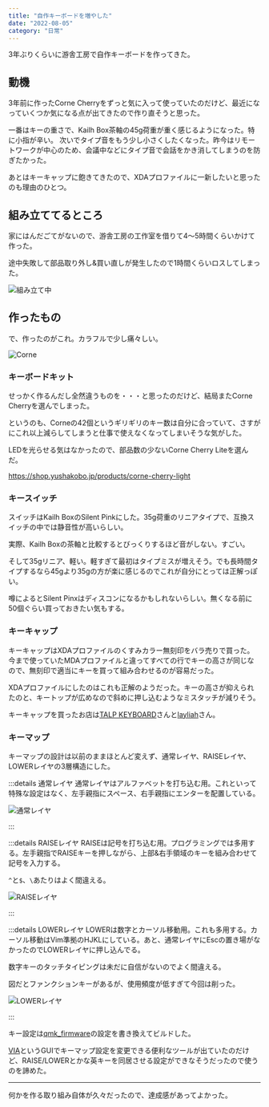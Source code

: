 ```yaml
---
title: "自作キーボードを増やした"
date: "2022-08-05"
category: "日常"
---
```


3年ぶりくらいに游舎工房で自作キーボードを作ってきた。

## 動機
3年前に作ったCorne Cherryをずっと気に入って使っていたのだけど、最近になっていくつか気になる点が出てきたので作り直そうと思った。

一番はキーの重さで、Kailh Box茶軸の45g荷重が重く感じるようになった。特に小指が辛い。
次いでタイプ音をもう少し小さくしたくなった。昨今はリモートワークが中心のため、会議中などにタイプ音で会話をかき消してしまうのを防ぎたかった。

あとはキーキャップに飽きてきたので、XDAプロファイルに一新したいと思ったのも理由のひとつ。

## 組み立ててるところ
家にはんだごてがないので、游舎工房の工作室を借りて4〜5時間くらいかけて作った。

途中失敗して部品取り外し&買い直しが発生したので1時間くらいロスしてしまった。

![組み立て中](/images/42_fig5.jpg)

## 作ったもの
で、作ったのがこれ。カラフルで少し痛々しい。

![Corne](/images/42_fig1.jpg)

### キーボードキット
せっかく作るんだし全然違うものを・・・と思ったのだけど、結局またCorne Cherryを選んでしまった。

というのも、Corneの42個というギリギリのキー数は自分に合っていて、さすがにこれ以上減らしてしまうと仕事で使えなくなってしまいそうな気がした。

LEDを光らせる気はなかったので、部品数の少ないCorne Cherry Liteを選んだ。

https://shop.yushakobo.jp/products/corne-cherry-light

### キースイッチ
スイッチはKailh BoxのSilent Pinkにした。35g荷重のリニアタイプで、互換スイッチの中では静音性が高いらしい。

実際、Kailh Boxの茶軸と比較するとびっくりするほど音がしない。すごい。

そして35gリニア、軽い。軽すぎて最初はタイプミスが増えそう。でも長時間タイプするなら45gより35gの方が楽に感じるのでこれが自分にとっては正解っぽい。

噂によるとSilent Pinxはディスコンになるかもしれないらしい。無くなる前に50個ぐらい買っておきたい気もする。

### キーキャップ
キーキャップはXDAプロファイルのくすみカラー無刻印をバラ売りで買った。今まで使っていたMDAプロファイルと違ってすべての行でキーの高さが同じなので、無刻印で適当にキーを買って組み合わせるのが容易だった。

XDAプロファイルにしたのはこれも正解のようだった。キーの高さが抑えられたのと、キートップが広めなので斜めに押し込むようなミスタッチが減りそう。

キーキャップを買ったお店は[TALP KEYBOARD](https://talpkeyboard.net/)さんと[layliah](https://layliah.com/)さん。

### キーマップ
キーマップの設計は以前のままほとんど変えず、通常レイヤ、RAISEレイヤ、LOWERレイヤの3層構造にした。

:::details 通常レイヤ
通常レイヤはアルファベットを打ち込む用。これといって特殊な設定はなく、左手親指にスペース、右手親指にエンターを配置している。

![通常レイヤ](/images/42_fig2.png)

:::

:::details RAISEレイヤ
RAISEは記号を打ち込む用。プログラミングでは多用する。左手親指でRAISEキーを押しながら、上部&右手領域のキーを組み合わせて記号を入力する。

`^`と`$`、`\`あたりはよく間違える。

![RAISEレイヤ](/images/42_fig3.png)

:::

:::details LOWERレイヤ
LOWERは数字とカーソル移動用。これも多用する。カーソル移動はVim準拠のHJKLにしている。あと、通常レイヤにEscの置き場がなかったのでLOWERレイヤに押し込んでる。

数字キーのタッチタイピングは未だに自信がないのでよく間違える。

図だとファンクションキーがあるが、使用頻度が低すぎて今回は削った。

![LOWERレイヤ](/images/42_fig4.png)

:::

キー設定は[qmk_firmware](https://github.com/gengogo5/qmk_firmware/tree/gengogo5/keyboards/crkbd/keymaps/gengogo5)の設定を書き換えてビルドした。

[VIA](https://github.com/the-via)というGUIでキーマップ設定を変更できる便利なツールが出ていたのだけど、RAISE/LOWERとかな英キーを同居させる設定ができなそうだったので使うのを諦めた。

---
何かを作る取り組み自体が久々だったので、達成感があってよかった。